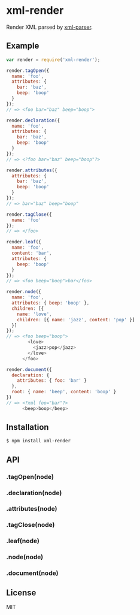 
# xml-render

  Render XML parsed by [xml-parser](https://npmjs.org/package/xml-parser).

## Example

```js
var render = require('xml-render');

render.tagOpen({
  name: 'foo',
  attributes: {
    bar: 'baz',
    beep: 'boop'
  }
});
// => <foo bar="baz" beep="boop">

render.declaration({
  name: 'foo',
  attributes: {
    bar: 'baz',
    beep: 'boop'
  }
});
// => <?foo bar="baz" beep="boop"?>

render.attributes({
  attributes: {
    bar: 'baz',
    beep: 'boop'
  }
});
// => bar="baz" beep="boop"

render.tagClose({
  name: 'foo'
});
// => </foo>

render.leaf({
  name: 'foo',
  content: 'bar',
  attributes: {
    beep: 'boop'
  }
});
// => <foo beep="boop">bar</foo>

render.node({
  name: 'foo',
  attributes: { beep: 'boop' },
  children: [{
    name: 'love',
    children: [{ name: 'jazz', content: 'pop' }]
  }]
});
// => <foo beep="boop">
        <love>
          <jazz>pop</jazz>
        </love>
      </foo>

render.document({
  declaration: {
    attributes: { foo: 'bar' }
  },
  root: { name: 'beep', content: 'boop' }    
})
// => <?xml foo="bar"?>
      <beep>boop</beep>
```

## Installation

```bash
$ npm install xml-render
```

## API

### .tagOpen(node)
### .declaration(node)
### .attributes(node)
### .tagClose(node)
### .leaf(node)
### .node(node)
### .document(node)

## License

  MIT

